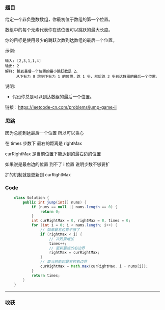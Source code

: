 ### 题目

给定一个非负整数数组，你最初位于数组的第一个位置。

数组中的每个元素代表你在该位置可以跳跃的最大长度。

你的目标是使用最少的跳跃次数到达数组的最后一个位置。

示例:

```
输入: [2,3,1,1,4]
输出: 2
解释: 跳到最后一个位置的最小跳跃数是 2。
     从下标为 0 跳到下标为 1 的位置，跳 1 步，然后跳 3 步到达数组的最后一个位置。
```

说明:

- 假设你总是可以到达数组的最后一个位置。

链接：https://leetcode-cn.com/problems/jump-game-ii

### 思路

因为总能到达最后一个位置 所以可以贪心 

在 times 步数下 最右的距离是 rightMax

curRightMax 是当前位置下能达到的最右边的位置 

如果说是最右边的位置 到不了 i 位置 说明步数不够要扩

扩的机制就是更新到 curRightMax

### Code
```java
    class Solution {
        public int jump(int[] nums) {
            if (nums == null || nums.length == 0) {
                return 0;
            }
            int curRightMax = 0, rightMax = 0, times = 0;
            for (int i = 0; i < nums.length; i++) {
                // 如果最右边界不够了
                if (rightMax < i) {
                    // 次数要增加
                    times++;
                    // 更新最远的右边界
                    rightMax = curRightMax;
                }
                // 取当前能到最右的右边界
                curRightMax = Math.max(curRightMax, i + nums[i]);
            }
            return times;
        }
    }
```
*** 
### 收获
